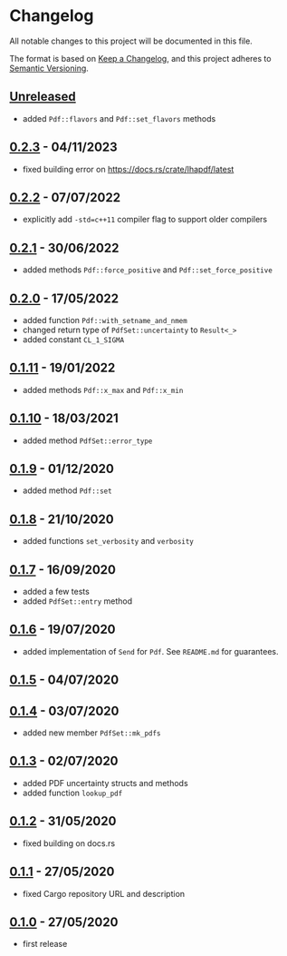 # Changelog

All notable changes to this project will be documented in this file.

The format is based on [Keep a Changelog](https://keepachangelog.com/en/1.0.0/),
and this project adheres to [Semantic Versioning](https://semver.org/spec/v2.0.0.html).

## [Unreleased]

- added `Pdf::flavors` and `Pdf::set_flavors` methods

## [0.2.3] - 04/11/2023

- fixed building error on <https://docs.rs/crate/lhapdf/latest>

## [0.2.2] - 07/07/2022

- explicitly add `-std=c++11` compiler flag to support older compilers

## [0.2.1] - 30/06/2022

- added methods `Pdf::force_positive` and `Pdf::set_force_positive`

## [0.2.0] - 17/05/2022

- added function `Pdf::with_setname_and_nmem`
- changed return type of `PdfSet::uncertainty` to `Result<_>`
- added constant `CL_1_SIGMA`

## [0.1.11] - 19/01/2022

- added methods `Pdf::x_max` and `Pdf::x_min`

## [0.1.10] - 18/03/2021

- added method `PdfSet::error_type`

## [0.1.9] - 01/12/2020

- added method `Pdf::set`

## [0.1.8] - 21/10/2020

- added functions `set_verbosity` and `verbosity`

## [0.1.7] - 16/09/2020

- added a few tests
- added `PdfSet::entry` method

## [0.1.6] - 19/07/2020

- added implementation of `Send` for `Pdf`. See `README.md` for guarantees.

## [0.1.5] - 04/07/2020

## [0.1.4] - 03/07/2020

- added new member `PdfSet::mk_pdfs`

## [0.1.3] - 02/07/2020

- added PDF uncertainty structs and methods
- added function `lookup_pdf`

## [0.1.2] - 31/05/2020

- fixed building on docs.rs

## [0.1.1] - 27/05/2020

- fixed Cargo repository URL and description

## [0.1.0] - 27/05/2020

- first release

[Unreleased]: https://github.com/cschwan/lhapdf/compare/v0.2.3...HEAD
[0.2.3]: https://github.com/cschwan/lhapdf/compare/v0.2.2...v0.2.3
[0.2.2]: https://github.com/cschwan/lhapdf/compare/v0.2.1...v0.2.2
[0.2.1]: https://github.com/cschwan/lhapdf/compare/v0.2.0...v0.2.1
[0.2.0]: https://github.com/cschwan/lhapdf/compare/v0.1.11...v0.2.0
[0.1.11]: https://github.com/cschwan/lhapdf/compare/v0.1.10...v0.1.11
[0.1.10]: https://github.com/cschwan/lhapdf/compare/v0.1.9...v0.1.10
[0.1.9]: https://github.com/cschwan/lhapdf/compare/v0.1.8...v0.1.9
[0.1.8]: https://github.com/cschwan/lhapdf/compare/v0.1.7...v0.1.8
[0.1.7]: https://github.com/cschwan/lhapdf/compare/v0.1.6...v0.1.7
[0.1.6]: https://github.com/cschwan/lhapdf/compare/v0.1.5...v0.1.6
[0.1.5]: https://github.com/cschwan/lhapdf/compare/v0.1.4...v0.1.5
[0.1.4]: https://github.com/cschwan/lhapdf/compare/v0.1.3...v0.1.4
[0.1.3]: https://github.com/cschwan/lhapdf/compare/v0.1.2...v0.1.3
[0.1.2]: https://github.com/cschwan/lhapdf/compare/v0.1.1...v0.1.2
[0.1.1]: https://github.com/cschwan/lhapdf/compare/v0.1.0...v0.1.1
[0.1.0]: https://github.com/cschwan/lhapdf/compare/v0.0.0...v0.1.0
